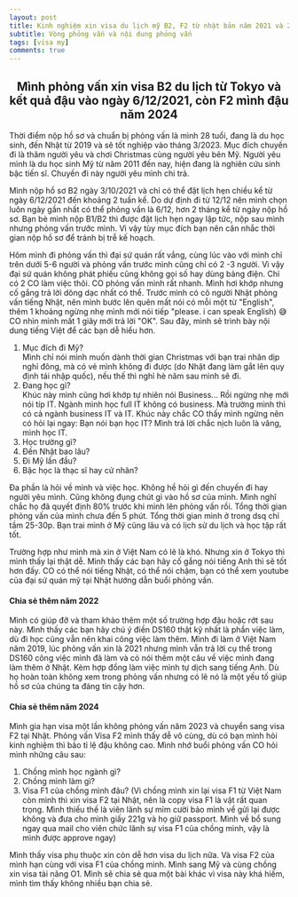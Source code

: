 ```yaml
---
layout: post
title: Kinh nghiệm xin visa du lịch mỹ B2, F2 từ nhật bản năm 2021 và 2024 (Phần 2)
subtitle: Vòng phỏng vấn và nội dung phỏng vấn
tags: [visa my]
comments: true
---
```


<h2 align="center"> Mình phỏng vấn xin visa B2 du lịch từ Tokyo và kết quả đậu vào ngày 6/12/2021, còn F2 mình đậu năm 2024 </h2>

Thời điểm nộp hồ sơ và chuẩn bị phỏng vấn là mình 28 tuổi, đang là du học sinh, đến Nhật từ 2019 và sẽ tốt nghiệp vào tháng 3/2023. Mục đích chuyến đi là thăm người yêu và chơi Christmas cùng người yêu bên Mỹ. Người yêu mình là du học sinh Mỹ từ năm 2011 đến nay, hiện đang là nghiên cứu sinh bậc tiến sĩ. Chuyến đi này người yêu mình chi trả.

Mình nộp hồ sơ B2 ngày 3/10/2021 và chỉ có thể đặt lịch hẹn chiều kể từ ngày 6/12/2021 đến khoảng 2 tuần kế. Do dự định đi từ 12/12 nên mình chọn luôn ngày gần nhất có thể phỏng vấn là 6/12, hơn 2 tháng kể từ ngày nộp hồ sơ. Bạn bè mình nộp B1/B2 thì được đặt lịch hẹn ngay lập tức, nộp sau mình nhưng phỏng vấn trước mình. Vì vậy tùy mục đích bạn nên cân nhắc thời gian nộp hồ sơ để tránh bị trễ kế hoạch.

Hôm mình đi phỏng vấn thì đại sứ quán rất vắng, cùng lúc vào với mình chỉ trên dưới 5-6 người và phỏng vấn trước mình cũng chỉ có 2 -3 người. Vì vậy đại sứ quán không phát phiếu cũng không gọi số hay dùng bảng điện. Chỉ có 2 CO làm việc thôi. CO phỏng vấn mình rất nhanh. Mình hơi khớp nhưng cố gắng trả lời dõng dạc nhất có thể. Trước mình có cô người Nhật phỏng vấn tiếng Nhật, nên mình bước lên quên mất nói có mỗi một từ "English", thêm 1 khoảng ngừng nhẹ mình mới nói tiếp "please. i can speak English) 😅 CO nhìn mình mất 1 giây mới trả lời "OK". Sau đây, mình sẽ trình bày nội dung tiếng Việt để các bạn dễ hiểu hơn.
1. Mục đích đi Mỹ?  
Mình chỉ nói mình muốn dành thời gian Christmas với bạn trai nhân dịp nghỉ đông, mà có vẻ mình không đi được (do Nhật đang làm gắt lên quy định tái nhập quốc), nếu thế thì nghỉ hè năm sau mình sẽ đi.
2. Đang học gì?  
Khúc này mình cũng hơi khớp tự nhiên nói Business... Rồi ngừng nhẹ mới nói típ IT. Ngành mình học full IT không có business. Mà trường mình thì có cả ngành business IT và IT. Khúc này chắc CO thấy mình ngừng nên có hỏi lại ngay: Bạn nói bạn học IT? Mình trả lời chắc nịch luôn là vâng, mình học IT.
3. Học trường gì?
4. Đến Nhật bao lâu?
5. Đi Mỹ lần đầu?
6. Bậc học là thạc sĩ hay cử nhân?

Đa phần là hỏi về mình và việc học. Không hề hỏi gì đến chuyến đi hay người yêu mình. Cũng không đụng chút gì vào hồ sơ của mình. Mình nghĩ chắc họ đã quyết định 80% trước khi mình lên phỏng vấn rồi. Tổng thời gian phỏng vấn của mình chưa đến 5 phút. Tổng thời gian mình ở trong dsq chỉ tầm 25-30p. Bạn trai mình ở Mỹ cũng lâu và có lịch sử du lịch và học tập rất tốt. 

Trường hợp như mình mà xin ở Việt Nam có lẽ là khó. Nhưng xin ở Tokyo thì mình thấy lại thật dễ. Mình thấy các bạn hãy cố gắng nói tiếng Anh thì sẽ tốt hơn đấy. CO có thể nói tiếng Nhật, có thể nói chậm, bạn có thể xem youtube của đại sứ quán mỹ tại Nhật hướng dẫn buổi phỏng vấn. 

#### Chia sẻ thêm năm 2022 

Mình có giúp đỡ và tham khảo thêm một số trường hợp đậu hoặc rớt sau này. Mình thấy các bạn hãy chú ý điền DS160 thật kỹ nhất là phần việc làm, dù đi học cũng vẫn nên khai công việc làm thêm. Mình đi làm ở Việt Nam năm 2019, lúc phỏng vấn xin là 2021 nhưng mình vẫn trả lời cụ thể trong DS160 công việc mình đã làm và có nói thêm một câu về việc mình đang làm thêm ở Nhật. Kèm hợp đồng làm việc mình tự dịch sang tiếng Anh. Dù họ hoàn toàn không xem trong phỏng vấn nhưng có lẽ nó là một yếu tố giúp hồ sơ của chúng ta đáng tin cậy hơn. 

#### Chia sẻ thêm năm 2024

Mình gia hạn visa một lần không phỏng vấn năm 2023 và chuyển sang visa F2 tại Nhật. Phỏng vấn Visa F2 mình thấy dễ vô cùng, dù có bạn mình hỏi kinh nghiệm thì bảo tỉ lệ đậu không cao. Mình nhớ buổi phỏng vấn CO hỏi mình những câu sau:
1. Chồng mình học ngành gì?
2. Chồng mình làm gì?
3. Visa F1 của chồng mình đâu? (Vì chồng mình xin lại visa F1 từ Việt Nam còn mình thì xin visa F2 tại Nhật, nên là copy visa F1 là vật rất quan trọng. Mình thiếu thế là viên lãnh sự mỉm cười bảo mình về gửi lại được không và đưa cho mình giấy 221g và họ giữ passport. Mình về bổ sung ngay qua mail cho viên chức lãnh sự visa F1 của chồng mình, vậy là mình được approve ngay)

Mình thấy visa phụ thuộc xin còn dễ hơn visa du lịch nữa. Và visa F2 của mình hạn cùng với visa F1 của chồng mình. Mình sang Mỹ và cùng chồng xin visa tài năng O1. Mình sẽ chia sẻ qua một bài khác vì visa này khá hiếm, mình tìm thấy không nhiều bạn chia sẻ.


